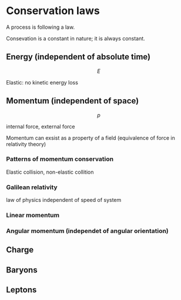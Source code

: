 # Conservation laws

A process is following a law.

Consevation is a constant in nature; it is always constant.

## Energy (independent of absolute time)

$$
E
$$

Elastic: no kinetic energy loss

## Momentum (independent of space)

$$
p
$$

internal force, external force

Momentum can exsist as a property of a field (equivalence of force in relativity theory)

### Patterns of momentum conservation

Elastic collision, non-elastic collition

### Galilean relativity

law of physics independent of speed of system

### Linear momentum

### Angular momentum (independet of angular orientation)

## Charge

## Baryons

## Leptons
